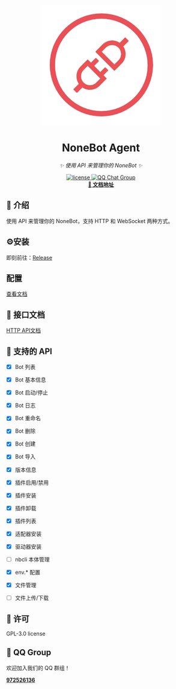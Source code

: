 <div align="center">
  <img src="img/logo.webp" alt="nonebot-flutter-gui" width="320" height="320" /><br>
<div align="center">

# NoneBot Agent
</div>

_✨ 使用 API 来管理你的 NoneBot ✨_

<a href="./LICENSE">
    <img src="https://img.shields.io/github/license/NonebotGUI/nonebot-agent.svg" alt="license">
</a>
<a href="http://qm.qq.com/cgi-bin/qm/qr?_wv=1027&k=d5JPzIUg6qjJo3E0Zz9vBeUuYNTW3ooC&authKey=xm%2F53DWfXOoz7Is3Llbc9r9E%2FB7AkSV8ERCXf7hI3e%2Fb6ra5gEhoJIfiCzZz6rCz&noverify=0&group_code=972526136">
  <img src="https://img.shields.io/badge/QQ%E7%BE%A4-972526136-orange?style=flat-square" alt="QQ Chat Group">
</a>
<br />
<a href="https://webui.nbgui.top" target="__blank">
  <strong>📖 文档地址</strong>
</a>

</div>



## 📖 介绍

使用 API 来管理你的 NoneBot，支持 HTTP 和 WebSocket 两种方式。


## ⚙️安装

即刻前往：[Release](https://github.com/NonebotGUI/nonebot-agent/releases)

## 配置

[查看文档](https://webui.nbgui.top)

## 🚀 接口文档

  [HTTP API文档](https://webui.nbgui.top/advanced/http/total.html)

## 📑 支持的 API

- [X] Bot 列表
- [X] Bot 基本信息
- [X] Bot 启动/停止
- [X] Bot 日志
- [X] Bot 重命名
- [X] Bot 删除
- [X] Bot 创建
- [X] Bot 导入
- [X] 版本信息
- [X] 插件启用/禁用
- [X] 插件安装
- [X] 插件卸载
- [X] 插件列表
- [X] 适配器安装
- [X] 驱动器安装
- [ ] nbcli 本体管理
- [X] env.* 配置
- [X] 文件管理
- [ ] 文件上传/下载


## 📄 许可

GPL-3.0 license

## 🐧 QQ Group

欢迎加入我们的 QQ 群组！

<a href="http://qm.qq.com/cgi-bin/qm/qr?_wv=1027&k=d5JPzIUg6qjJo3E0Zz9vBeUuYNTW3ooC&authKey=xm%2F53DWfXOoz7Is3Llbc9r9E%2FB7AkSV8ERCXf7hI3e%2Fb6ra5gEhoJIfiCzZz6rCz&noverify=0&group_code=972526136" target="__blank">
  <strong>972526136</strong>
</a>
